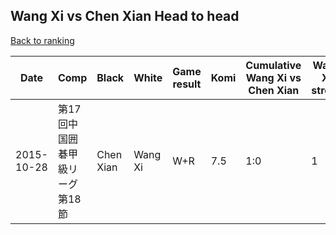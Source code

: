 ## Wang Xi vs Chen Xian Head to head

[Back to ranking](../../index.md)




| **Date** | **Comp** | **Black** | **White** | **Game result** | **Komi** | **Cumulative Wang Xi vs Chen Xian** | **Wang Xi streak** | **Chen Xian streak** | 
| --- | --- | --- | --- | --- | --- | --- | --- | --- |
| 2015-10-28 | 第17回中国囲碁甲級リーグ第18節 | Chen Xian | Wang Xi | W+R | 7.5 | 1:0 | 1 | 0 |




